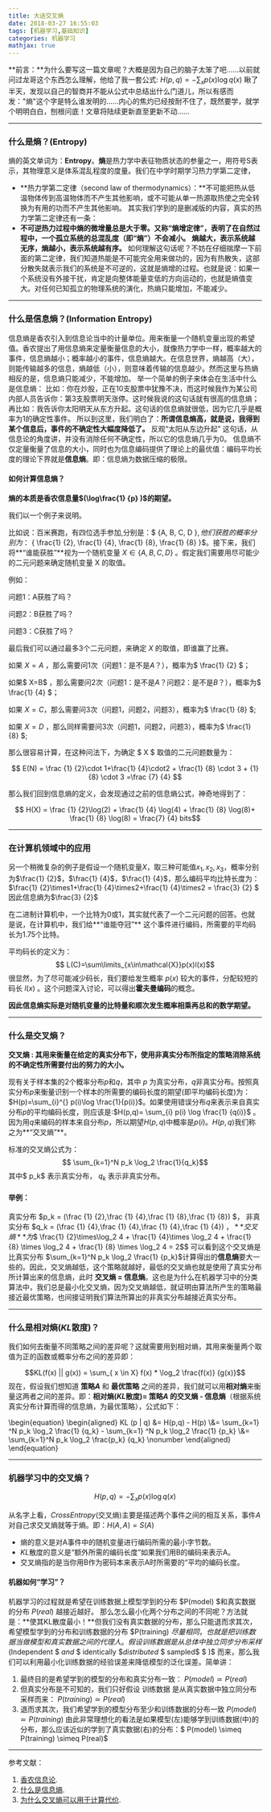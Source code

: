 ```yaml
---
title: 大话交叉熵
date: 2018-03-27 16:55:03
tags: [机器学习,基础知识]
categories: 机器学习
mathjax: true
---
```

**前言：**为什么要写这一篇文章呢？大概是因为自己的脑子太笨了吧……以前就问过龙哥这个东西怎么理解，他给了我一套公式: $H(p,q) = -\sum_xp(x) \log q(x)$ 瞅了半天，发现以自己的智商并不能从公式中总结出什么门道儿，所以有感而发："熵"这个字是特么谁发明的……内心的焦灼已经按耐不住了，既然要学，就学个明明白白，刨根问底！文章将陆续更新直至更新不动……

---
### 什么是熵？(Entropy)
熵的英文单词为：**Entropy**。**熵**是热力学中表征物质状态的参量之一，用符号S表示，其物理意义是体系混乱程度的度量。我们在中学时期学习热力学第二定律，
- **热力学第二定律（second law of thermodynamics）：**不可能把热从低温物体传到高温物体而不产生其他影响，或不可能从单一热源取热使之完全转换为有用的功而不产生其他影响。
其实我们学到的是删减版的内容，真实的热力学第二定律还有一条：
- **不可逆热力过程中熵的微增量总是大于零。又称“熵增定律”，表明了在自然过程中，一个孤立系统的总混乱度（即“熵”）不会减小。**
**熵越大，表示系统越无序，熵越小，表示系统越有序。**
如何理解这句话呢？不妨在仔细揣摩一下前面的第二定律，我们知道热能是不可能完全用来做功的，因为有热散失，这部分散失就表示我们的系统是不可逆的，这就是熵增的过程。也就是说：如果一个系统没有外接干扰，肯定是向整体能量变低的方向运动的，也就是熵值变大。对任何已知孤立的物理系统的演化，热熵只能增加，不能减少。

---
### 什么是信息熵？(Information Entropy)
信息熵是香农引入到信息论当中的计量单位。用来衡量一个随机变量出现的希望值。香农提出了用信息熵来定量衡量信息的大小，就像热力学中一样，概率越大的事件，信息熵越小；概率越小的事件，信息熵越大。在信息世界，熵越高（大），则能传输越多的信息，熵越低（小），则意味着传输的信息越少。然而这里与热熵相反的是，信息熵只能减少，不能增加。
举一个简单的例子来体会在生活中什么是信息熵：
比如：你在炒股，正在10支股票中犹豫不决，而这时候我作为某公司内部人员告诉你：第3支股票明天涨停。这时候我说的这句话就有很高的信息熵；再比如：我告诉你太阳明天从东方升起。这句话的信息熵就很低，因为它几乎是概率为1的确定性事件。
所以到这里，我们明白了：**所谓信息熵高，就是说，我得到某个信息后，事件的不确定性大幅度降低了。** 反观“太阳从东边升起” 这句话，从信息论的角度讲，并没有消除任何不确定性，所以它的信息熵几乎为0。
信息熵不仅定量衡量了信息的大小，同时也为信息编码提供了理论上的最优值：编码平均长度的理论下界就是**信息熵**。即：信息熵为数据压缩的极限。

#### 如何计算信息熵？
**熵的本质是香农信息量$(\log\frac{1} {p} )$的期望。**

我们以一个例子来说明。

比如说：百米赛跑，有四位选手参加,分别是：$ \{A, B, C, D  \}$,他们获胜的概率分别为：$ \{ \frac{1} {2}, \frac{1} {4}, \frac{1} {8}, \frac{1} {8} \}$。接下来，我们将**“谁能获胜”**视为一个随机变量 $X\in\{A,B,C,D\}$ 。假定我们需要用尽可能少的二元问题来确定随机变量 X 的取值。

例如：

问题1：A获胜了吗？

问题2：B获胜了吗？

问题3：C获胜了吗？

最后我们可以通过最多3个二元问题，来确定 $X$ 的取值，即谁赢了比赛。

如果 $X=A$ ，那么需要问1次（问题1：是不是$A$？），概率为$ \frac{1} {2} $；

如果$ X=B$ ，那么需要问2次（问题1：是不是$A$？问题2：是不是$B$？），概率为$ \frac{1} {4} $；

如果 $X=C$，那么需要问3次（问题1，问题2，问题3），概率为$ \frac{1} {8} $;

如果 $X=D$ ，那么同样需要问3次（问题1，问题2，问题3），概率为$ \frac{1} {8} $;

那么很容易计算，在这种问法下，为确定 $ X $ 取值的二元问题数量为：

$$ E(N) = \frac {1} {2}\cdot 1+\frac{1} {4}\cdot2 + \frac{1} {8} \cdot 3 + {1} {8} \cdot 3 =\frac {7} {4} $$

那么我们回到信息熵的定义，会发现通过之前的信息熵公式，神奇地得到了：

$$ H(X) = \frac {1} {2}\log(2) + \frac{1} {4} \log(4) + \frac{1} {8} \log(8)+ \frac{1} {8} \log(8) = \frac{7} {4} bits$$

---	
### 在计算机领域中的应用
另一个稍微复杂的例子是假设一个随机变量$X$，取三种可能值$x_1,x_2,x_3$，概率分别为$\frac{1} {2}$，$\frac{1} {4}$，$\frac{1} {4}$，那么编码平均比特长度为：$\frac{1} {2}\times1+\frac{1} {4}\times2+\frac{1} {4}\times2 = \frac{3} {2} $ 因此信息熵为$\frac{3} {2}$

在二进制计算机中，一个比特为0或1，其实就代表了一个二元问题的回答。也就是说，在计算机中，我们给**“谁能夺冠”** 这个事件进行编码，所需要的平均码长为1.75个比特。

平均码长的定义为： 
$$ L(C)=\sum\limits_{x\in\mathcal{X}}p(x)l(x)$$
很显然，为了尽可能减少码长，我们要给发生概率 $p(x)$ 较大的事件，分配较短的码长 $l(x)$ 。这个问题深入讨论，可以得出**霍夫曼编码**的概念。

**因此信息熵实际是对随机变量的比特量和顺次发生概率相乘再总和的数学期望。**

---
### 什么是交叉熵？
**交叉熵 : 其用来衡量在给定的真实分布下，使用非真实分布所指定的策略消除系统的不确定性所需要付出的努力的大小。**

现有关于样本集的2个概率分布$p$和$q$，其中 $p$ 为真实分布，$q$非真实分布。按照真实分布$p$来衡量识别一个样本的所需要的编码长度的期望(即平均编码长度)为：$H(p)=\sum_{i}^{} p(i)\log \frac{1}{p(i)}$。如果使用错误分布$q$来表示来自真实分布$p$的平均编码长度，则应该是:$H(p,q)= \sum_{i} p(i) \log \frac{1} {q(i)}$ 。因为用$q$来编码的样本来自分布$p$，所以期望$H(p,q)$中概率是$p(i)$。$H(p,q)$我们称之为**“交叉熵”**。

标准的交叉熵公式为：
$$ \sum_{k=1}^N p_k \log_2 \frac{1}{q_k}$$
其中$ p_k$ 表示真实分布， $q_k$ 表示非真实分布。

#### 举例：

真实分布 $p_k = (\frac {1} {2},\frac {1} {4},\frac {1} {8},\frac {1} {8}) $， 非真实分布 $q_k = (\frac {1} {4},\frac {1} {4},\frac {1} {4},\frac {1} {4}) $，**交叉熵**为$$ \frac{1} {2}\times\log_2 4 + \frac{1} {4}\times \log_2 4 + \frac{1} {8} \times \log_2 4 + \frac{1} {8} \times \log_2 4 = 2$$
可以看到这个交叉熵是比真实分布 $\sum_{k=1}^N p_k \log_2 \frac{1} {p_k}$计算得出的**信息熵**要大一些的。因此，交叉熵越低，这个策略就越好，最低的交叉熵也就是使用了真实分布所计算出来的信息熵，此时  **交叉熵 = 信息熵**。这也是为什么在机器学习中的分类算法中，我们总是最小化交叉熵，因为交叉熵越低，就证明由算法所产生的策略最接近最优策略，也间接证明我们算法所算出的非真实分布越接近真实分布。

---
### 什么是相对熵($KL$散度)？
我们如何去衡量不同策略之间的差异呢？这就需要用到相对熵，其用来衡量两个取值为正的函数或概率分布之间的差异即：

$$KL(f(x) || g(x)) = \sum_{ x \in X} f(x) * \log_2 \frac{f(x)} {g(x)}$$
现在，假设我们想知道 **策略$A$** 和 **最优策略** 之间的差异，我们就可以用**相对熵**来衡量这两者之间的差异。即：**相对熵($KL$散度)= 策略$A$ 的交叉熵 - 信息熵**（根据系统真实分布计算而得的信息熵，为最优策略），公式如下：

\begin{equation}
\begin{aligned}
KL (p \| q) &= H(p,q) - H(p) \\&=  \sum_{k=1} ^N p_k \log_2 \frac{1} {q_k} - \sum_{k=1} ^N p_k \log_2 \frac{1} {p_k} \\&= \sum_{k=1}^N p_k \log_2 \frac{p_k} {q_k}
\nonumber
\end{aligned}
\end{equation}

---
### 机器学习中的交叉熵？
$$H(p,q) = -\sum_{x}p(x)\log q(x)$$

从名字上看，$Cross Entropy$(交叉熵)主要是描述两个事件之间的相互关系，事件$A$对自己求交叉熵就等于熵。即：$H(A,A) = S(A)$

- 熵的意义是对A事件中的随机变量进行编码所需的最小字节数。
- $KL$散度的意义是“额外所需的编码长度”如果我们用B的编码来表示A。
- 交叉熵指的是当你用B作为密码本来表示A时所需要的“平均的编码长度。
#### 机器如何“学习”？
机器学习的过程就是希望在训练数据上模型学到的分布 $P(model) $和真实数据的分布 $P(real)$ 越接近越好。
那么怎么最小化两个分布之间的不同呢？方法就是：**使其KL散度最小！**但我们没有真实数据的分布，那么只能退而求其次，希望模型学到的分布和训练数据的分布 $P(training) $尽量相同，也就是把训练数据当做模型和真实数据之间的代理人。假设训练数据是从总体中独立同步分布采样$(Independent $  $and$ $ identically $$distributed$ $ sampled$ $ )$ 而来，那么我们可以利用最小化训练数据的经验误差来降低模型的泛化误差。简单讲：
1. 最终目的是希望学到的模型的分布和真实分布一致： $P(model) \simeq P(real )$
2. 但真实分布是不可知的，我们只好假设 训练数据 是从真实数据中独立同分布采样而来： $P(training) \simeq P(real )$
3. 退而求其次，我们希望学到的模型分布至少和训练数据的分布一致 $P(model) \simeq P(training)$
由此非常理想化的看法是如果模型(左)能够学到训练数据(中)的分布，那么应该近似的学到了真实数据(右)的分布：$ P(model) \simeq P(training) \simeq P(real)$


---
参考文献：
1.  [香农信息论](https://www.zhihu.com/question/27068465).
2. [什么是信息熵](https://www.zhihu.com/question/22178202).
2.  [为什么交叉熵可以用于计算代价](https://www.zhihu.com/question/65288314/answer/230209104).